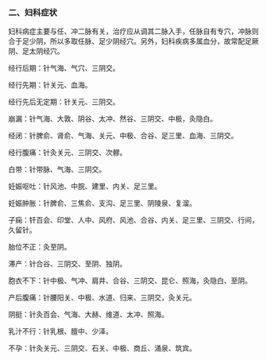 ### 二、妇科症状

妇科病症主要与任、冲二脉有关，治疗应从调其二脉入手，任脉自有专穴，冲脉则合于足少阴，所以多取任脉、足少阴经穴。另外，妇科疾病多属血分，故常配足厥阴、足太阴经穴。

经行后期：针气海、气穴、三阴交。

经行先期：针关元、血海。

经行先后无定期：针关元、三阴交。

崩漏：针气海、大敦、阴谷、太冲、然谷、三阴交、中极，灸隐白。

经闭：针脾俞、肾俞、气海、关元、中极、合谷、足三里、血海、三阴交。

经行腹痛：针灸关元、三阴交、次髎。

白带：针带脉、气海、三阴交。

妊娠呕吐：针风池、中脘、建里、内关、足三里。

妊娠肿胀：针脾俞、三焦俞、支沟、足三里、阴陵泉、复溜。

子痫：钎百会、印堂、人中、风府、风池、合谷、内关、足三里、三阴交、行间，久留针。

胎位不正：灸至阴。

滞产：针合谷、三阴交、至阴、独阴。

胞衣不下：针中极、气冲、肩井、合谷、三阴交、昆仑、照海，灸隐白、至阴。

产后腹痛：针腰阳关、中极、水道、归来、三阴交，灸关元。

阴挺：针灸百会、气海、大赫、维道、太冲、照海。

乳汁不行：针乳根、膻中、少泽。

不孕：针灸关元、三阴交、石关、中极、商丘、涌泉、筑宾。
